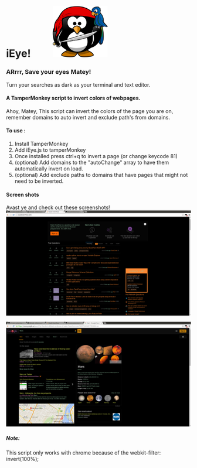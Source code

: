 # iEye! &nbsp;&nbsp;&nbsp;&nbsp;&nbsp;&nbsp;&nbsp;&nbsp;<img width="150px" src="https://raw.githubusercontent.com/CynderR/MarkupTests/master/images/pirate-penguin.png" alt="Pirate Penguin">
### ARrrr, Save your eyes Matey!

Turn your searches as dark as your terminal and text editor.
#### A TamperMonkey script to invert colors of webpages.
Ahoy, Matey, This script can invert the colors of the page you are on, remember domains to auto invert and exclude path's from domains.

#### To use :
1. Install TamperMonkey
2. Add iEye.js to tamperMonkey
3. Once installed press ctrl+q to invert a page (or change keycode 81)
4. (optional) Add domains to the "autoChange" array to have them automatically invert on load.
5. (optional) Add exclude paths to domains that have pages that might not need to be inverted.

#### Screen shots
Avast ye and check out these screenshots!
![alt text](https://raw.githubusercontent.com/CynderR/MarkupTests/master/screenshots/stackoverflow.png "Inverted Stackoverflow")

![alt text](https://raw.githubusercontent.com/CynderR/MarkupTests/master/screenshots/google.png "Inverted google search")


##### Note:
This script only works with chrome because of the webkit-filter: invert(100%);


